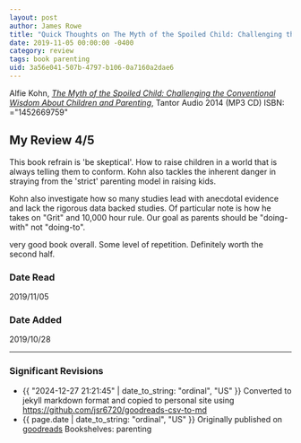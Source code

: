 ```yaml
---
layout: post
author: James Rowe
title: "Quick Thoughts on The Myth of the Spoiled Child: Challenging the Conventional Wisdom About Children and Parenting"
date: 2019-11-05 00:00:00 -0400
category: review
tags: book parenting
uid: 3a56e041-507b-4797-b106-0a7160a2dae6
---
```


Alfie Kohn, *[The Myth of the Spoiled Child: Challenging the Conventional Wisdom About Children and Parenting](https://www.goodreads.com/book/show/21483496)*,  Tantor Audio 2014 (MP3 CD) ISBN: ="1452669759"

## My Review 4/5

This book refrain is 'be skeptical'. How to raise children in a world that is always telling them to conform. Kohn also tackles the inherent danger in straying from the 'strict' parenting model in raising kids.

Kohn also investigate how so many studies lead with anecdotal evidence and lack the rigorous data backed studies. Of particular note is how he takes on "Grit" and 10,000 hour rule. Our goal as parents should be "doing-with" not "doing-to".

very good book overall. Some level of repetition. Definitely worth the second half.

### Date Read
2019/11/05

### Date Added
2019/10/28

---

### Significant Revisions

- {{ "2024-12-27 21:21:45" | date_to_string: "ordinal", "US" }} Converted to jekyll markdown format and copied to personal site using <https://github.com/jsr6720/goodreads-csv-to-md>
- {{ page.date | date_to_string: "ordinal", "US" }} Originally published on [goodreads](https://www.goodreads.com) Bookshelves: parenting